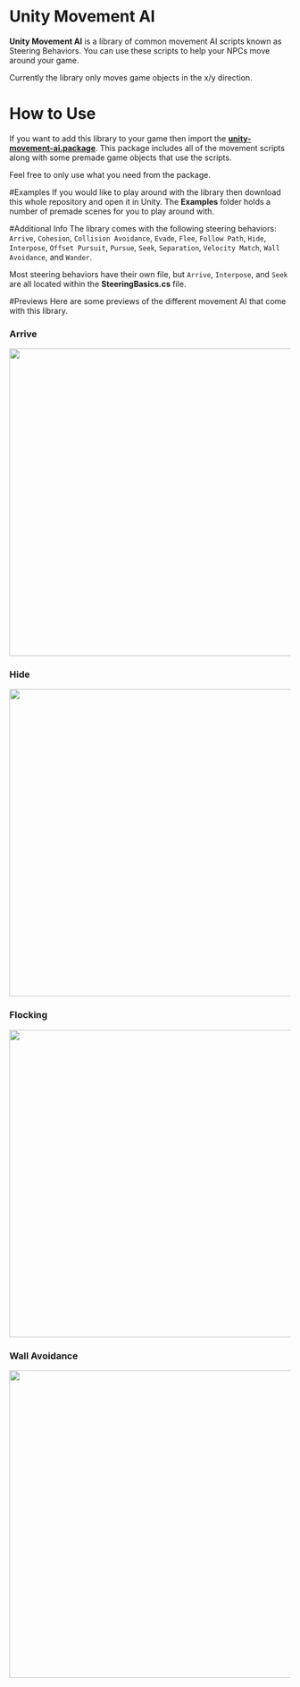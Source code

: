 # Unity Movement AI
**Unity Movement AI** is a library of common movement AI scripts known as Steering Behaviors. You can use these scripts to help your NPCs move around your game.

Currently the library only moves game objects in the x/y direction.

# How to Use
If you want to add this library to your game then import the [**unity-movement-ai.package**](https://github.com/antonpantev/unity-movement-ai/raw/master/unity-movement-ai.unitypackage). This package includes all of the movement scripts along with some premade game objects that use the scripts. 

Feel free to only use what you need from the package.

#Examples
If you would like to play around with the library then download this whole repository and open it in Unity. The **Examples** folder holds a number of premade scenes for you to play around with.

#Additional Info
The library comes with the following steering behaviors:
`Arrive`, `Cohesion`, `Collision Avoidance`, `Evade`, `Flee`, `Follow Path`, `Hide`, `Interpose`, `Offset Pursuit`, `Pursue`, `Seek`, `Separation`, `Velocity Match`, `Wall Avoidance`, and `Wander`.

Most steering behaviors have their own file, but `Arrive`, `Interpose`, and `Seek` are all located within the **SteeringBasics.cs** file.

#Previews
Here are some previews of the different movement AI that come with this library.

### Arrive
<a href="https://github.com/antonpantev/unity-movement-ai/raw/master/PreviewImages/arrive.gif"><img src="https://github.com/antonpantev/unity-movement-ai/raw/master/PreviewImages/arrive.gif" width="550" ></a>

### Hide
<a href="https://github.com/antonpantev/unity-movement-ai/raw/master/PreviewImages/hide.gif"><img src="https://github.com/antonpantev/unity-movement-ai/raw/master/PreviewImages/hide.gif" width="550" ></a>

### Flocking
<a href="https://github.com/antonpantev/unity-movement-ai/raw/master/PreviewImages/flocking.gif"><img src="https://github.com/antonpantev/unity-movement-ai/raw/master/PreviewImages/flocking.gif" width="550" ></a>

### Wall Avoidance
<a href="https://github.com/antonpantev/unity-movement-ai/raw/master/PreviewImages/wallAvoid.gif"><img src="https://github.com/antonpantev/unity-movement-ai/raw/master/PreviewImages/wallAvoid.gif" width="550" ></a>
